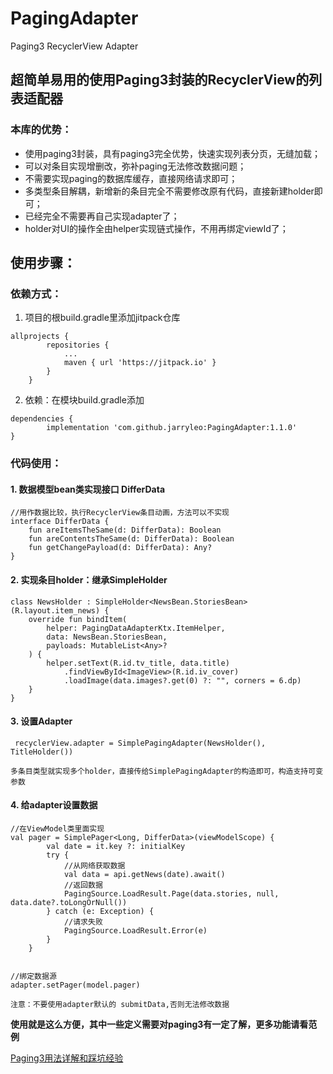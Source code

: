# PagingAdapter
  Paging3 RecyclerView Adapter

## 超简单易用的使用Paging3封装的RecyclerView的列表适配器

### 本库的优势：

- 使用paging3封装，具有paging3完全优势，快速实现列表分页，无缝加载；
- 可以对条目实现增删改，弥补paging无法修改数据问题；
- 不需要实现paging的数据库缓存，直接网络请求即可；
- 多类型条目解耦，新增新的条目完全不需要修改原有代码，直接新建holder即可；
- 已经完全不需要再自己实现adapter了；
- holder对UI的操作全由helper实现链式操作，不用再绑定viewId了；



## 使用步骤：


### 依赖方式：
1. 项目的根build.gradle里添加jitpack仓库
```
allprojects {
		repositories {
			...
			maven { url 'https://jitpack.io' }
		}
	}
```
2. 依赖：在模块build.gradle添加
```
dependencies {
	    implementation 'com.github.jarryleo:PagingAdapter:1.1.0'
}
```

### 代码使用：

#### 1. 数据模型bean类实现接口 DifferData
```
//用作数据比较，执行RecyclerView条目动画，方法可以不实现
interface DifferData {
    fun areItemsTheSame(d: DifferData): Boolean
    fun areContentsTheSame(d: DifferData): Boolean
    fun getChangePayload(d: DifferData): Any?
}
```
#### 2. 实现条目holder：继承SimpleHolder
```
class NewsHolder : SimpleHolder<NewsBean.StoriesBean>(R.layout.item_news) {
    override fun bindItem(
        helper: PagingDataAdapterKtx.ItemHelper,
        data: NewsBean.StoriesBean,
        payloads: MutableList<Any>?
    ) {
        helper.setText(R.id.tv_title, data.title)
            .findViewById<ImageView>(R.id.iv_cover)
            .loadImage(data.images?.get(0) ?: "", corners = 6.dp)
    }
}
```
#### 3. 设置Adapter
```
 recyclerView.adapter = SimplePagingAdapter(NewsHolder(), TitleHolder())

```

`多条目类型就实现多个holder，直接传给SimplePagingAdapter的构造即可，构造支持可变参数`


#### 4. 给adapter设置数据

```
//在ViewModel类里面实现
val pager = SimplePager<Long, DifferData>(viewModelScope) {
        val date = it.key ?: initialKey
        try {
            //从网络获取数据
            val data = api.getNews(date).await()
            //返回数据
            PagingSource.LoadResult.Page(data.stories, null, data.date?.toLongOrNull())
        } catch (e: Exception) {
            //请求失败
            PagingSource.LoadResult.Error(e)
        }
    }


//绑定数据源
adapter.setPager(model.pager)
```

`注意：不要使用adapter默认的 submitData,否则无法修改数据`


**使用就是这么方便，其中一些定义需要对paging3有一定了解，更多功能请看范例**

[Paging3用法详解和踩坑经验](https://juejin.im/post/6885983953463803911)
